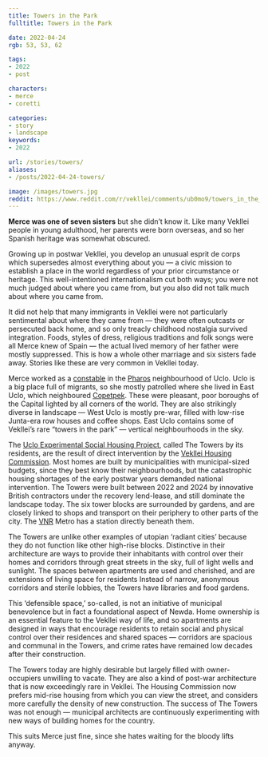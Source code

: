 ```yaml
---
title: Towers in the Park
fulltitle: Towers in the Park

date: 2022-04-24
rgb: 53, 53, 62

tags:
- 2022
- post

characters:
- merce
- coretti

categories:
- story
- landscape
keywords:
- 2022

url: /stories/towers/
aliases:
- /posts/2022-04-24-towers/

image: /images/towers.jpg
reddit: https://www.reddit.com/r/vekllei/comments/ub0mo9/towers_in_the_park/
---
```

**Merce was one of seven sisters** but she didn’t know it. Like many Vekllei people in young adulthood, her parents were born overseas, and so her Spanish heritage was somewhat obscured.

Growing up in postwar Vekllei, you develop an unusual esprit de corps which supersedes almost everything about you — a civic mission to establish a place in the world regardless of your prior circumstance or heritage. This well-intentioned internationalism cut both ways; you were not much judged about where you came from, but you also did not talk much about where you came from.

It did not help that many immigrants in Vekllei were not particularly sentimental about where they came from — they were often outcasts or persecuted back home, and so only treacly childhood nostalgia survived integration. Foods, styles of dress, religious traditions and folk songs were all Merce knew of Spain — the actual lived memory of her father were mostly suppressed. This is how a whole other marriage and six sisters fade away. Stories like these are very common in Vekllei today.

Merce worked as a [constable](/posts/2022-01-11-police/) in the [Pharos](/factbook/landscape/boroughs/pharos/) neighbourhood of Uclo. Uclo is a big place full of migrants, so she mostly patrolled where she lived in East Uclo, which neighboured [Copetpek](/factbook/landscape/boroughs/pharos/#copetpek). These were pleasant, poor boroughs of the Capital lighted by all corners of the world. They are also strikingly diverse in landscape — West Uclo is mostly pre-war, filled with low-rise Junta-era row houses and coffee shops. East Uclo contains some of Vekllei’s rare “towers in the park” — vertical neighbourhoods in the sky.

The [Uclo Experimental Social Housing Project](/factbook/landscape/boroughs/pharos/#uclo-experimental-social-housing-project), called The Towers by its residents, are the result of direct intervention by the [Vekllei Housing Commission](/factbook/society/government/#vekllei-housing-commission). Most homes are built by municipalities with municipal-sized budgets, since they best know their neighbourhoods, but the catastrophic housing shortages of the early postwar years demanded national intervention. The Towers were built between 2022 and 2024 by innovative British contractors under the recovery lend-lease, and still dominate the landscape today. The six tower blocks are surrounded by gardens, and are closely linked to shops and transport on their periphery to other parts of the city. The [VNR](/factbook/society/industry/rail/) Metro has a station directly beneath them.

The Towers are unlike other examples of utopian ‘radiant cities’ because they do not function like other high-rise blocks. Distinctive in their architecture are ways to provide their inhabitants with control over their homes and corridors through great streets in the sky, full of light wells and sunlight. The spaces between apartments are used and cherished, and are extensions of living space for residents Instead of narrow, anonymous corridors and sterile lobbies, the Towers have libraries and food gardens.

This ‘defensible space,’ so-called, is not an initiative of municipal benevolence but in fact a foundational aspect of Newda. Home ownership is an essential feature to the Vekllei way of life, and so apartments are designed in ways that encourage residents to retain social and physical control over their residences and shared spaces — corridors are spacious and communal in the Towers, and crime rates have remained low decades after their construction.

The Towers today are highly desirable but largely filled with owner-occupiers unwilling to vacate. They are also a kind of post-war architecture that is now exceedingly rare in Vekllei. The Housing Commission now prefers mid-rise housing from which you can view the street, and considers more carefully the density of new construction. The success of The Towers was not enough — municipal architects are continuously experimenting with new ways of building homes for the country.

This suits Merce just fine, since she hates waiting for the bloody lifts anyway.